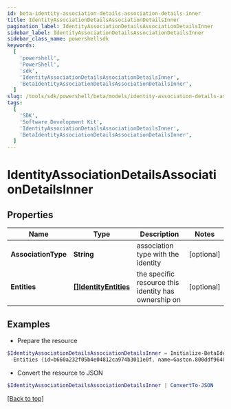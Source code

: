 ```yaml
---
id: beta-identity-association-details-association-details-inner
title: IdentityAssociationDetailsAssociationDetailsInner
pagination_label: IdentityAssociationDetailsAssociationDetailsInner
sidebar_label: IdentityAssociationDetailsAssociationDetailsInner
sidebar_class_name: powershellsdk
keywords:
  [
    'powershell',
    'PowerShell',
    'sdk',
    'IdentityAssociationDetailsAssociationDetailsInner',
    'BetaIdentityAssociationDetailsAssociationDetailsInner',
  ]
slug: /tools/sdk/powershell/beta/models/identity-association-details-association-details-inner
tags:
  [
    'SDK',
    'Software Development Kit',
    'IdentityAssociationDetailsAssociationDetailsInner',
    'BetaIdentityAssociationDetailsAssociationDetailsInner',
  ]
---
```


# IdentityAssociationDetailsAssociationDetailsInner

## Properties

| Name | Type | Description | Notes |
| --- | --- | --- | --- |
| **AssociationType** | **String** | association type with the identity | [optional] |
| **Entities** | [**[]IdentityEntities**](identity-entities) | the specific resource this identity has ownership on | [optional] |

## Examples

- Prepare the resource

```powershell
$IdentityAssociationDetailsAssociationDetailsInner = Initialize-BetaIdentityAssociationDetailsAssociationDetailsInner  -AssociationType CAMPAIGN_OWNER `
 -Entities {id=b660a232f05b4e04812ca974b3011e0f, name=Gaston.800ddf9640a, type=CAMPAIGN_CAMPAIGNER}
```

- Convert the resource to JSON

```powershell
$IdentityAssociationDetailsAssociationDetailsInner | ConvertTo-JSON
```

[[Back to top]](#)
